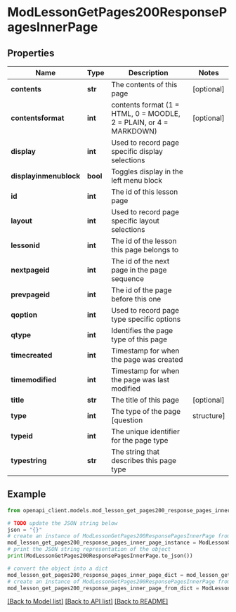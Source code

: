 # ModLessonGetPages200ResponsePagesInnerPage


## Properties

Name | Type | Description | Notes
------------ | ------------- | ------------- | -------------
**contents** | **str** | The contents of this page | [optional] 
**contentsformat** | **int** | contents format (1 &#x3D; HTML, 0 &#x3D; MOODLE, 2 &#x3D; PLAIN, or 4 &#x3D; MARKDOWN) | [optional] 
**display** | **int** | Used to record page specific display selections | 
**displayinmenublock** | **bool** | Toggles display in the left menu block | 
**id** | **int** | The id of this lesson page | 
**layout** | **int** | Used to record page specific layout selections | 
**lessonid** | **int** | The id of the lesson this page belongs to | 
**nextpageid** | **int** | The id of the next page in the page sequence | 
**prevpageid** | **int** | The id of the page before this one | 
**qoption** | **int** | Used to record page type specific options | 
**qtype** | **int** | Identifies the page type of this page | 
**timecreated** | **int** | Timestamp for when the page was created | 
**timemodified** | **int** | Timestamp for when the page was last modified | 
**title** | **str** | The title of this page | [optional] 
**type** | **int** | The type of the page [question | structure] | 
**typeid** | **int** | The unique identifier for the page type | 
**typestring** | **str** | The string that describes this page type | 

## Example

```python
from openapi_client.models.mod_lesson_get_pages200_response_pages_inner_page import ModLessonGetPages200ResponsePagesInnerPage

# TODO update the JSON string below
json = "{}"
# create an instance of ModLessonGetPages200ResponsePagesInnerPage from a JSON string
mod_lesson_get_pages200_response_pages_inner_page_instance = ModLessonGetPages200ResponsePagesInnerPage.from_json(json)
# print the JSON string representation of the object
print(ModLessonGetPages200ResponsePagesInnerPage.to_json())

# convert the object into a dict
mod_lesson_get_pages200_response_pages_inner_page_dict = mod_lesson_get_pages200_response_pages_inner_page_instance.to_dict()
# create an instance of ModLessonGetPages200ResponsePagesInnerPage from a dict
mod_lesson_get_pages200_response_pages_inner_page_from_dict = ModLessonGetPages200ResponsePagesInnerPage.from_dict(mod_lesson_get_pages200_response_pages_inner_page_dict)
```
[[Back to Model list]](../README.md#documentation-for-models) [[Back to API list]](../README.md#documentation-for-api-endpoints) [[Back to README]](../README.md)



